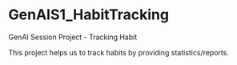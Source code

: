 # GenAIS1_HabitTracking
GenAI Session Project - Tracking Habit

This project helps us to track habits by providing statistics/reports.